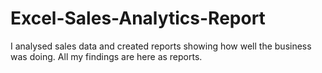 # Excel-Sales-Analytics-Report
I analysed sales data and created reports showing how well the business was doing. All my findings are here as reports.
